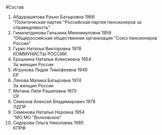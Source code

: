 #Состав
1. Абдурашитова Раъно Батыровна 1966   
    "Политическая партия "Российская партия пенсионеров за справедливость"
2. Гимазетдинова Гильзина Миннимуловна 1959   
    "Общероссийская общественная организация "Союз пенсионеров России"
3. Гурко Наталья Викторовна 1978   
    КОММУНИСТЫ РОССИИ
4. Ерошкина Наталья Алексеевна 1954   
    За женщин России
5. Игрунова Лидия Тимофеевна 1949   
    ЕР
6. Ляхова Малика Батыровна 1974   
    За женщин России
7. Митина Ляля Рашитовна 1970   
    СР
8. Семенов Алексей Владимирович 1978   
    ЛДПР
9. Семенова Наталья Норовна 1954   
    "МО МО "Волковское"
10. Сидорова Ольга Николаева 1985   
    КПРФ
